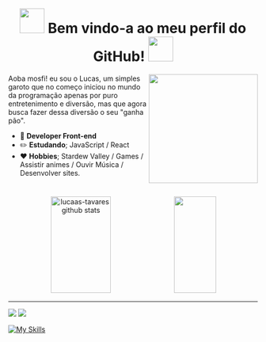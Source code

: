 <h1 align="center"> <img height="50" src="https://emoji.discadia.com/emojis/eb8ea5f3-e6c5-4659-8738-7290da664bf5.gif"/>  Bem vindo-a ao meu perfil do GitHub! <img height="50" src="https://emoji.discadia.com/emojis/1148b4ba-0bbe-4ee6-9cb3-dc4727128bc5.GIF"></h1>


<img height="220" src="https://giffiles.alphacoders.com/142/142464.gif" align="right" />

<p align="left">Aoba mosfi! eu sou o Lucas, um simples garoto que no começo iniciou no mundo da programação apenas por puro entretenimento e diversão, mas que agora busca fazer dessa diversão o seu "ganha pão".</p>

-   🎨 **Developer Front-end**
-   :pencil2: **__Estudando__**; JavaScript / React
-   :heart: **Hobbies**; Stardew Valley / Games / Assistir animes / Ouvir Música / Desenvolver sites.

# 
<div align="center">  
<img width="49%" height="195px" src="https://github-readme-stats.vercel.app/api?username=lucaas-tavares&show_icons=true&hide_border=true&title_color=8A53B1FF&icon_color=8A53B1FF&text_color=c9d1d9&bg_color=0d1117" alt="lucaas-tavares github stats" /> 
<img width="41%" height="195px" src="https://github-readme-stats.vercel.app/api/top-langs/?username=lucaas-tavares&layout=compact&hide_border=true&title_color=8A53B1FF&text_color=8A53B1FF&bg_color=0d1117" />
</div>

---
<a href="https://www.instagram.com/eu.ikki/"><img src="https://img.shields.io/badge/-Instagram-2f3136?style=for-the-badge&logo=instagram&logoColor=white" target="_blank"></a>
<a href="https://discord.com/invite/wQGtXQfUTe" target="_blank"><img src="https://img.shields.io/badge/Discord-2f3136?style=for-the-badge&logo=discord&logoColor=white" target="_blank"></a>

[![My Skills](https://skillicons.dev/icons?i=js,html,css,discordjs,git,vscode,figma,mongo)](https://skillicons.dev)


